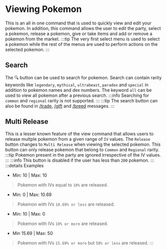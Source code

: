 # Viewing Pokemon

This is an all in one command that is used to quickly view and edit your pokemon. In addition, this command allows the user to edit the party, select a pokemon, release a pokemon, give or take items and add or remove a pokemon from the market.
:::tip
The very first select menu is used to select a pokemon while the rest of the menus are used to perform actions on the selected pokemon. 
:::

## Search
The 🔍 button can be used to search for pokemon. Search can contain rarity keywords like `legendary`, `mythical`, `ultrabeast`, `paradox` and `special` in addition to pokemon names and dex numbers. The keyword `all` can be used to view all pokemon after a previous search.
:::info
Searching for `common` and `regional` rarity is not supported.
:::
:::tip
The search button can also be found in [/trade](/commands/trade.html), [/gift](/commands/gift.html) and [/breed](/commands/breed.html) messages.
:::

## Multi Release
This is a lesser known feature of the view command that allows users to release multple pokemon from a given range of `IV` values. The `Release` button changes to `Multi Release` when viewing the selected pokemon. This button can only release pokemon that belong to `Common` and `Regional` rarity.
:::tip
Pokemon present in the party are ignored irrespective of the IV values.
:::
:::info
This button is disabled if the user has less than `200` pokemon.
::: 
:::details Examples
- Min: 10 | Max: 10
> Pokemon with IVs equal to `10%` are released.
- Min: 0 | Max: 10.69
> Pokemon with IVs `10.69% or less` are released.
- Min: 10 | Max: 0
> Pokemon with IVs `10% or more` are released.
- Min 15.69 | Max: 50
> Pokemon with IVs `15.69% or more` but `50% or less` are released.
:::